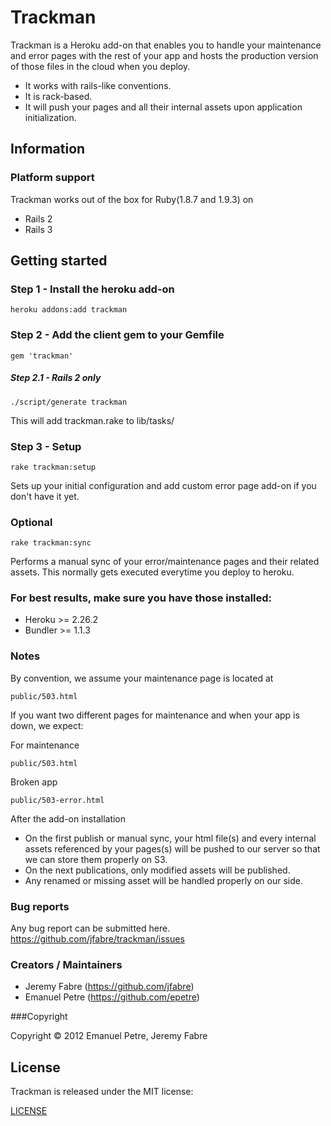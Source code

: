 # Trackman

Trackman is a Heroku add-on that enables you to handle your maintenance and error pages with the rest of your app and hosts the production version of those files in the cloud when you deploy.

* It works with rails-like conventions.
* It is rack-based.
* It will push your pages and all their internal assets upon application initialization. 

## Information

### Platform support

Trackman works out of the box for Ruby(1.8.7 and 1.9.3) on

* Rails 2
* Rails 3


## Getting started
### Step 1 - Install the heroku add-on
```console
heroku addons:add trackman
```
### Step 2 - Add the client gem to your Gemfile
```console
gem 'trackman'
```

##### Step 2.1 - Rails 2 only
```console
./script/generate trackman
```
This will add trackman.rake to lib/tasks/ 

### Step 3 - Setup
```console
rake trackman:setup
```
Sets up your initial configuration and add custom error page add-on if you don't have it yet.

### Optional
```console
rake trackman:sync
```
Performs a manual sync of your error/maintenance pages and their related assets. 
This normally gets executed everytime you deploy to heroku.

### For best results, make sure you have those installed:
* Heroku >= 2.26.2
* Bundler >= 1.1.3

### Notes
By convention, we assume your maintenance page is located at

```console
public/503.html
```

If you want two different pages for maintenance and when your app is down, we expect:

For maintenance
```console
public/503.html
```
Broken app
```console
public/503-error.html
```

After the add-on installation

* On the first publish or manual sync, your html file(s) and every internal assets referenced by your pages(s) will be pushed to our server so that we can store them properly on S3.
* On the next publications, only modified assets will be published. 
* Any renamed or missing asset will be handled properly on our side.

### Bug reports

Any bug report can be submitted here.
https://github.com/jfabre/trackman/issues


### Creators / Maintainers

* Jeremy Fabre (https://github.com/jfabre)
* Emanuel Petre (https://github.com/epetre)

###Copyright

Copyright © 2012 Emanuel Petre, Jeremy Fabre

## License

  Trackman is released under the MIT license:

  [LICENSE](LICENSE)

